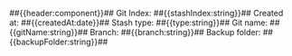 ##{{header:component}}##
    Git Index:             ##{{stashIndex:string}}##
    Created at:            ##{{createdAt:date}}##
    Stash type:            ##{{type:string}}##
    Git name:              ##{{gitName:string}}##
    Branch:                ##{{branch:string}}##
    Backup folder:         ##{{backupFolder:string}}##

